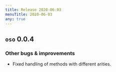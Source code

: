 ```yaml
---
title: Release 2020-06-03
menuTitle: 2020-06-03
any: true
---
```


## `oso` 0.0.4

### Other bugs & improvements


* Fixed handling of methods with different arities.
